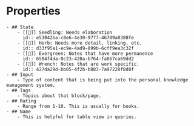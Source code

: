 # Properties
	- ## State
		- [[🌱]] Seedling: Needs elaboration
		  id:: e53042ba-c8e6-4e30-9777-46709a0388fe
		- [[🌿]] Herb: Needs more detail, linking, etc.
		  id:: d33f95a1-ec9e-4ad9-899b-6cff9ea3c32f
		- [[🌲]] Evergreen: Notes that have more permanence
		  id:: 6584f4da-0c23-428a-b764-fa867ca69dd2
		- [[🔧]] Wrench: Notes that are work specific.
		  id:: 427da29d-bb05-4f2b-b883-7a97220f8d8f
	- ## Input
		- Type of content that is being put into the personal knowledge management system.
	- ## Tags
		- Topics about that block/page.
	- ## Rating
		- Range from 1-10. This is usually for books.
	- ## Name
		- This is helpful for table view in queries.
